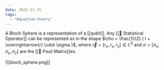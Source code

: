 ```yaml
---
date: 2023-11-25
tags:
  - "#quantum-theory"
---
```


A Bloch Sphere is a representation of a [[qubit]]. Any [[📘 Statistical Operator]] can be represented as in the shape $\rho = \frac{1}{2} ( I + \overrightarrow{r} \cdot \sigma )$, where $\overrightarrow{r} = [r_x, r_y, r_z] \in \mathbb{C}^3$ and $\sigma = [ \sigma_x, \sigma_y, \sigma_z ]$ are the [[📘 Pauli Matrix]]es.

![[bloch_sphere.png]]